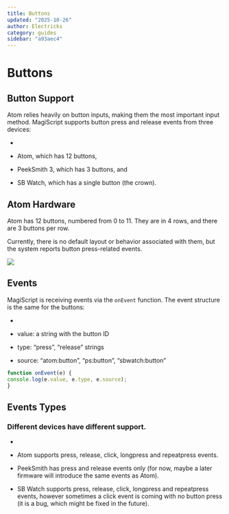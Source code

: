 ```yaml
---
title: Buttons
updated: "2025-10-26"
author: Electricks
category: guides
sidebar: "a93aec4"
---
```


# Buttons

## Button Support

Atom relies heavily on button inputs, making them the most important input method. MagiScript supports button press and release events from three devices:

-

- Atom, which has 12 buttons,

- PeekSmith 3, which has 3 buttons, and

- SB Watch, which has a single button (the crown).

## Atom Hardware

Atom has 12 buttons, numbered from 0 to 11. They are in 4 rows, and there are 3 buttons per row.

Currently, there is no default layout or behavior associated with them, but the system reports button press-related events.

![](https://electricks.info/wp-content/uploads/2024/07/atom-layout-225x300.jpg)

## Events

MagiScript is receiving events via the `onEvent` function. The event structure is the same for the buttons:

-

- value: a string with the button ID

- type: “press”, “release” strings

- source: “atom:button”, “ps:button”, “sbwatch:button”

```javascript
function onEvent(e) {
console.log(e.value, e.type, e.source);
}
```

## Events Types

### Different devices have different support.

-

- Atom supports press, release, click, longpress and repeatpress events.

- PeekSmith has press and release events only (for now, maybe a later firmware will introduce the same events as Atom).

- SB Watch supports press, release, click, longpress and repeatpress events, however sometimes a click event is coming with no button press (it is a bug, which might be fixed in the future).